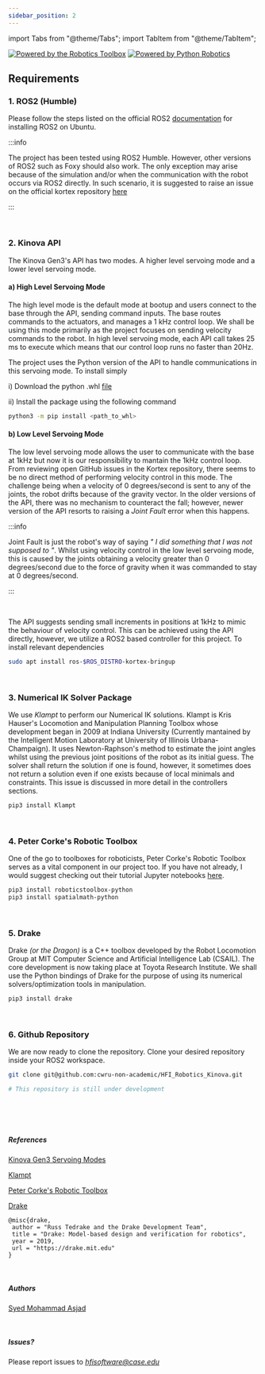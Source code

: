 ```yaml
---
sidebar_position: 2
---
```


import Tabs from "@theme/Tabs";
import TabItem from "@theme/TabItem";

[![Powered by the Robotics Toolbox](https://raw.githubusercontent.com/petercorke/robotics-toolbox-python/master/.github/svg/rtb_powered.min.svg)](https://github.com/petercorke/robotics-toolbox-python)
[![Powered by Python Robotics](https://raw.githubusercontent.com/petercorke/robotics-toolbox-python/master/.github/svg/pr_powered.min.svg)](https://github.com/petercorke/robotics-toolbox-python)

## Requirements

### 1. ROS2 (Humble)

Please follow the steps listed on the official ROS2 [documentation](https://docs.ros.org/en/humble/Installation/Ubuntu-Install-Debians.html) for installing ROS2 on Ubuntu. 

:::info

The project has been tested using ROS2 Humble. However, other versions of ROS2 such as Foxy should also work. The only exception may arise because of the simulation and/or when the communication with the robot occurs via ROS2 directly. In such scenario, it is suggested to raise an issue on the official kortex repository [here](https://github.com/Kinovarobotics/ros2_kortex) 

:::

<br />

### 2. Kinova API

The Kinova Gen3's API has two modes. A higher level servoing mode and a lower level servoing mode. 

#### a) High Level Servoing Mode
The high level mode is the default mode at bootup and users connect to the base through the API, sending command inputs. The base routes commands to the actuators, and manages a 1 kHz control loop. We shall be using this mode primarily as the project focuses on sending velocity commands to the robot. In high level servoing mode, each API call takes 25 ms to execute which means that our control loop runs no faster than 20Hz.

The project uses the Python version of the API to handle communications in this servoing mode. To install simply

i)  Download the python .whl [file](https://artifactory.kinovaapps.com/ui/native/generic-public/kortex/API/2.6.0/kortex_api-2.6.0.post3-py3-none-any.whl) 

ii) Install the package using the following command

```bash
python3 -m pip install <path_to_whl>
```

#### b) Low Level Servoing Mode
The low level servoing mode allows the user to communicate with the base at 1kHz but now it is our responsibility to mantain the 1kHz control loop. From reviewing open GitHub issues in the Kortex repository, there seems to be no direct method of performing velocity control in this mode. The challenge being when a velocity of 0 degrees/second is sent to any of the joints, the robot drifts because of the gravity vector. In the older versions of the API, there was no mechanism to counteract the fall; however, newer version of the API resorts to raising a *Joint Fault* error when this happens.

:::info

Joint Fault is just the robot's way of saying *" I did something that I was not supposed to "*. Whilst using velocity control in the low level servoing mode, this is caused by the joints obtaining a velocity greater than 0 degrees/second due to the force of gravity when it was commanded to stay at 0 degrees/second. 

:::

<br />

The API suggests sending small increments in positions at 1kHz to mimic the behaviour of velocity control. This can be achieved using the API directly, however, we utilize a ROS2 based controller for this project. To install relevant dependencies

```bash
sudo apt install ros-$ROS_DISTRO-kortex-bringup
```

<br />

### 3. Numerical IK Solver Package
We use *Klampt* to perform our Numerical IK solutions. Klampt is Kris Hauser's Locomotion and Manipulation Planning Toolbox whose development began in 2009 at Indiana University (Currently mantained by the Intelligent Motion Laboratory at University of Illinois Urbana-Champaign). It uses Newton-Raphson's method to estimate the joint angles whilst using the previous joint positions of the robot as its initial guess. The solver shall return the solution if one is found, however, it sometimes does not return a solution even if one exists because of local minimals and constraints. This issue is discussed in more detail in the controllers sections.

```bash
pip3 install Klampt  
```


<br />

### 4. Peter Corke's Robotic Toolbox
One of the go to toolboxes for roboticists, Peter Corke's Robotic Toolbox serves as a vital component in our project too. If you have not already, I would suggest checking out their tutorial Jupyter notebooks [here](https://github.com/petercorke/robotics-toolbox-python). 
```bash
pip3 install roboticstoolbox-python
pip3 install spatialmath-python
```


<br />

### 5. Drake
Drake *(or the Dragon)* is a C++ toolbox developed by the Robot Locomotion Group at MIT Computer Science and Artificial Intelligence Lab (CSAIL). The core development is now taking place at Toyota Research Institute. We shall use the Python bindings of Drake for the purpose of using its numerical solvers/optimization tools in manipulation.
```bash
pip3 install drake
```

<br />

### 6. Github Repository
We are now ready to clone the repository. Clone your desired repository inside your ROS2 workspace. 

<Tabs groupId="github-repo-types">
<TabItem value="cwru" label="Case Western Reserve University Private Repository">

```bash
git clone git@github.com:cwru-non-academic/HFI_Robotics_Kinova.git
```

</TabItem>

<TabItem value="public-facing" label="Public Access Repository">

```bash
# This repository is still under development
```

</TabItem>

</Tabs>



<br />
<br />
<br />

##### References

[Kinova Gen3 Servoing Modes](https://github.com/Kinovarobotics/kortex/blob/master/linked_md/cpp_servoing_modes.md)

[Klampt](https://motion.cs.illinois.edu/software/klampt/latest/pyklampt_docs/)

[Peter Corke's Robotic Toolbox](https://github.com/petercorke/robotics-toolbox-python)

[Drake](https://drake.mit.edu) 
```
@misc{drake,
 author = "Russ Tedrake and the Drake Development Team",
 title = "Drake: Model-based design and verification for robotics",
 year = 2019,
 url = "https://drake.mit.edu"
}
```

<br />


##### Authors

[Syed Mohammad Asjad](https://github.com/s-m-asjad.png) 

<br />

##### Issues?
Please report issues to *hfisoftware@case.edu*

